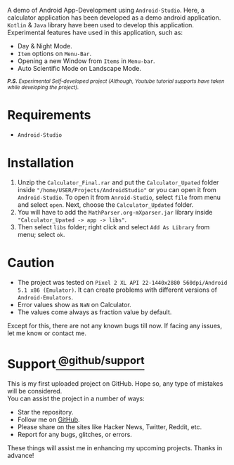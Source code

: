A demo of Android App-Development using `Android-Studio`. Here, a calculator application has been developed as a demo android application. `Kotlin` & `Java` library have been used to develop this application.
Experimental features have used in this application, such as:
- Day & Night Mode.
- `Item` options on `Menu-Bar`.
- Opening a new Window from `Items` in `Menu-bar`.
- Auto Scientific Mode on Landscape Mode.

<sub> ****P.S.*** Experimental Self-developed project (Although, Youtube tutorial supports have taken while developing the project).*<sub/>
# Requirements
- `Android-Studio`<br />
# Installation
1. Unzip the `Calculator_Final.rar` and put the `Calculator_Upated` folder inside `"/home/USER/Projects/AndroidStudio"` or you can open it from `Android-Studio`. To open it from `Anroid-Studio`, select `file` from menu and select `open`. Next, choose the `Calculator_Updated` folder.
2. You will have to add the `MathParser.org-mXparser.jar` library inside `"Calculator_Upated -> app -> libs"`.
3. Then select `libs` folder; right click and select `Add As Library` from menu; select `ok`.
# Caution
- The project was tested on `Pixel 2 XL API 22-1440x2880 560dpi/Android 5.1 x86 (Emulator)`. It can create problems with different versions of `Android-Emulators`.<br />
- Error values show as `NaN` on Calculator.<br />
- The values come always as fraction value by default.<br />

Except for this, there are not any known bugs till now. If facing any issues, let me know or contact me.
# Support[<sup> @github/support <sup/>](https://support.github.com/)
This is my first uploaded project on GitHub. Hope so, any type of mistakes will be considered.<br />
You can assist the project in a number of ways:
- Star the repository.
- Follow me on [GitHub](https://github.com/HR-Fahim).
- Please share on the sites like Hacker News, Twitter, Reddit, etc.
- Report for any bugs, glitches, or errors. <br />

These things will assist me in enhancing my upcoming projects. Thanks in advance!
